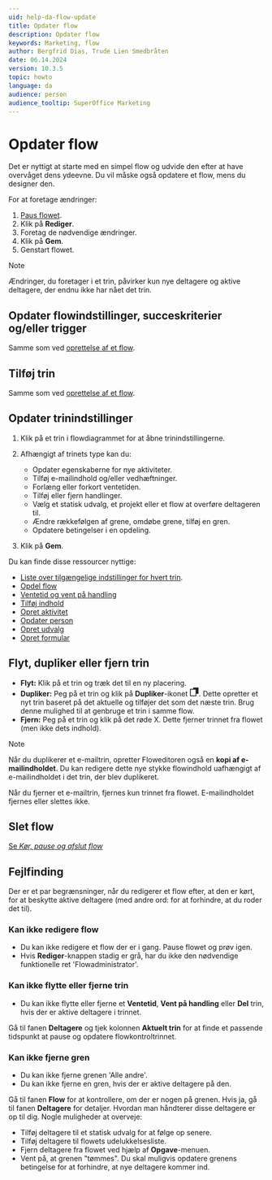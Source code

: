 ```yaml
---
uid: help-da-flow-update
title: Opdater flow
description: Opdater flow
keywords: Marketing, flow
author: Bergfrid Dias, Trude Lien Smedbråten
date: 06.14.2024
version: 10.3.5
topic: howto
language: da
audience: person
audience_tooltip: SuperOffice Marketing
---
```


# Opdater flow

Det er nyttigt at starte med en simpel flow og udvide den efter at have overvåget dens ydeevne. Du vil måske også opdatere et flow, mens du designer den.

For at foretage ændringer:

1. [Paus flowet][1].
2. Klik på **Rediger**.
3. Foretag de nødvendige ændringer.
4. Klik på **Gem**.
5. Genstart flowet.

> [!NOTE]
> Ændringer, du foretager i et trin, påvirker kun nye deltagere og aktive deltagere, der endnu ikke har nået det trin.

## Opdater flowindstillinger, succeskriterier og/eller trigger

Samme som ved [oprettelse af et flow][2].

## Tilføj trin

Samme som ved [oprettelse af et flow][3].

## Opdater trinindstillinger

1. Klik på et trin i flowdiagrammet for at åbne trinindstillingerne.
2. Afhængigt af trinets type kan du:

   * Opdater egenskaberne for nye aktiviteter.
   * Tilføj e-mailindhold og/eller vedhæftninger.
   * Forlæng eller forkort ventetiden.
   * Tilføj eller fjern handlinger.
   * Vælg et statisk udvalg, et projekt eller et flow at overføre deltageren til.
   * Ændre rækkefølgen af grene, omdøbe grene, tilføj en gren.
   * Opdatere betingelser i en opdeling.

3. Klik på **Gem**.

Du kan finde disse ressourcer nyttige:

* [Liste over tilgængelige indstillinger for hvert trin][6].
* [Opdel flow][5]
* [Ventetid og vent på handling][4]
* [Tilføj indhold][7]
* [Opret aktivitet][9]
* [Opdater person][8]
* [Opret udvalg][11]
* [Opret formular][10]

## Flyt, dupliker eller fjern trin

* **Flyt:** Klik på et trin og træk det til en ny placering.
* **Dupliker:** Peg på et trin og klik på **Dupliker**-ikonet ![ikon][img11]. Dette opretter et nyt trin baseret på det aktuelle og tilføjer det som det næste trin. Brug denne mulighed til at genbruge et trin i samme flow.
* **Fjern:** Peg på et trin og klik på det røde X. Dette fjerner trinnet fra flowet (men ikke dets indhold).

> [!NOTE]
> Når du duplikerer et e-mailtrin, opretter Floweditoren også en **kopi af e-mailindholdet**. Du kan redigere dette nye stykke flowindhold uafhængigt af e-mailindholdet i det trin, der blev duplikeret.
>
> Når du fjerner et e-mailtrin, fjernes kun trinnet fra flowet. E-mailindholdet fjernes eller slettes ikke.

## Slet flow

[Se *Kør, pause og afslut flow*][1]

## Fejlfinding

Der er et par begrænsninger, når du redigerer et flow efter, at den er kørt, for at beskytte aktive deltagere (med andre ord: for at forhindre, at du roder det til).

### Kan ikke redigere flow

* Du kan ikke redigere et flow der er i gang. Pause flowet og prøv igen.
* Hvis **Rediger**-knappen stadig er grå, har du ikke den nødvendige funktionelle ret 'Flowadministrator'.

### Kan ikke flytte eller fjerne trin

* Du kan ikke flytte eller fjerne et **Ventetid**, **Vent på handling** eller **Del** trin, hvis der er aktive deltagere i trinnet.

Gå til fanen **Deltagere** og tjek kolonnen **Aktuelt trin** for at finde et passende tidspunkt at pause og opdatere flowkontroltrinnet.

### Kan ikke fjerne gren

* Du kan ikke fjerne grenen 'Alle andre'.
* Du kan ikke fjerne en gren, hvis der er aktive deltagere på den.

Gå til fanen **Flow** for at kontrollere, om der er nogen på grenen. Hvis ja, gå til fanen **Deltagere** for detaljer. Hvordan man håndterer disse deltagere er op til dig. Nogle muligheder at overveje:

* Tilføj deltagere til et statisk udvalg for at følge op senere.
* Tilføj deltagere til flowets udelukkelsesliste.
* Fjern deltagere fra flowet ved hjælp af **Opgave**-menuen.
* Vent på, at grenen "tømmes". Du skal muligvis opdatere grenens betingelse for at forhindre, at nye deltagere kommer ind.

<!-- Referenced links -->
[1]: run-pause-end.md
[2]: create.md
[3]: create.md#add-step
[4]: create.md#wait
[5]: split.md
[6]: step-settings.md
[7]: content.md
[8]: define-flow-actions.md#update
[9]: define-flow-actions.md#create
[10]: ../../forms/learn/create.md
[11]: ../../../search-options/selection/learn/create/tutorial.yml

<!-- Referenced images -->
[img11]: ../../../../../common/icons/duplicate-icon.png
